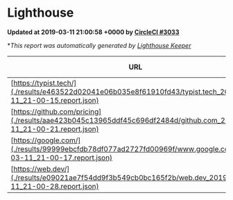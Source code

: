 
# Lighthouse

**Updated at 2019-03-11 21:00:58 +0000 by [CircleCI #3033](https://circleci.com/gh/ItinerisLtd/lighthouse-keeper-example/3033)**

**This report was automatically generated by [Lighthouse Keeper](https://github.com/itinerisltd/lighthouse-keeper)*

| URL | Performance | Accessibility | Best Practices | SEO | PWA | Updated At |
| --- | --- | --- | --- | --- | --- | --- |
| [https://typist.tech/](./results/e463522d02041e06b035e8f61910fd43/typist.tech_2019-03-11_21-00-15.report.json) | 1 |  |  |  |  | 2019-03-11T21:00:15.704Z |
| [https://github.com/pricing](./results/aae423b045c13965ddf45c696df2484d/github.com_2019-03-11_21-00-21.report.json) | 0.8 | 0.89 | 0.93 | 0.91 | 0.58 | 2019-03-11T21:00:21.668Z |
| [https://google.com/](./results/99999ebcfdb78df077ad2727fd00969f/www.google.com_2019-03-11_21-00-17.report.json) | 0.94 | 0.71 | 0.93 | 0.82 | 0.58 | 2019-03-11T21:00:17.184Z |
| [https://web.dev/](./results/e09021ae7f54dd9f3b549cb0bc165f2b/web.dev_2019-03-11_21-00-28.report.json) | 0.95 | 0.93 | 1 | 0.87 | 1 | 2019-03-11T21:00:28.703Z |

